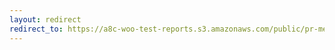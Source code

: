 ```yaml
---
layout: redirect
redirect_to: https://a8c-woo-test-reports.s3.amazonaws.com/public/pr-merge/37463/e2e/index.html
---
```

